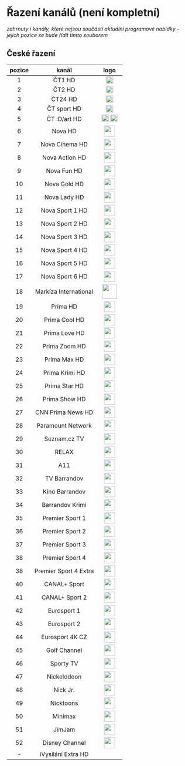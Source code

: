 <h1>Řazení kanálů (není kompletní)</h1>

*zahrnuty i kanály, které nejsou součástí aktuální programové nabídky - jejich pozice se bude řídit tímto souborem*

<h2>České řazení</h2>

| pozice   | kanál        | logo       |
|:--------:|:------------:|:----------:|
| 1   | ČT1 HD     | <img height="20" src="https://i.imgur.com/qBlEbN3.png"/> |
| 2   | ČT2 HD     | <img height="20" src="https://telly.cz/wp-content/themes/telly/dist/images/channel/ct2.png"/> |
| 3   | ČT24 HD     | <img height="20" src="https://telly.cz/wp-content/themes/telly/dist/images/channel/ct24.png"/> |
| 4   | ČT sport HD     | <img height="20" src="https://telly.cz/wp-content/themes/telly/dist/images/channel/ct-sport.png"/> |
| 5   | ČT :D/art HD     | <img height="20" src="https://telly.cz/wp-content/themes/telly/dist/images/channel/ct-d.png"/> <img height="20" src="https://upload.wikimedia.org/wikipedia/commons/thumb/7/7f/%C4%8CT_Art_logo.svg/800px-%C4%8CT_Art_logo.svg.png"/> |
| 6   | Nova HD     | <img height="30" src="https://telly.cz/wp-content/themes/telly/dist/images/channel/nova.png"/> |
| 7   | Nova Cinema HD     | <img height="30" src="https://telly.cz/wp-content/themes/telly/dist/images/channel/nova-cinema.png"/> |
| 8   | Nova Action HD     | <img height="30" src="https://telly.cz/wp-content/themes/telly/dist/images/channel/nova-action.png"/> |
| 9   | Nova Fun HD     | <img height="30" src="https://telly.cz/wp-content/themes/telly/dist/images/channel/nova-2-2.png"/> |
| 10   | Nova Gold HD     | <img height="30" src="https://telly.cz/wp-content/themes/telly/dist/images/channel/nova-gold.png"/> |
| 11   | Nova Lady HD     | <img height="30" src="https://telly.cz/wp-content/themes/telly/dist/images/channel/nova-lady.png"/> |
| 12   | Nova Sport 1 HD     | <img height="30" src="https://nova-ott-images-tn.ssl.cdn.cra.cz/r793x357/66798f44-eb1a-4d3a-978e-bc8b61002960"/> |
| 13   | Nova Sport 2 HD     | <img height="30" src="https://nova-ott-images-tn.ssl.cdn.cra.cz/r793x357/85dde7ee-785f-4c1e-94ae-544682f3044d"/> |
| 14   | Nova Sport 3 HD     | <img height="30" src="https://nova-ott-images-tn.ssl.cdn.cra.cz/r793x357/831c96ba-3854-45a7-ab02-f4b3268a836b"/> |
| 15   | Nova Sport 4 HD     | <img height="30" src="https://nova-ott-images-tn.ssl.cdn.cra.cz/r793x357/44d266e4-fbe9-41c0-9328-13ecfdc2132e"/> |
| 16   | Nova Sport 5 HD     | <img height="30" src="https://nova-ott-images-tn.ssl.cdn.cra.cz/r793x357/071e3d03-9f05-4c71-a3ee-c9e2aa6cd937"/> |
| 17   | Nova Sport 6 HD     | <img height="30" src="https://nova-ott-images-tn.ssl.cdn.cra.cz/r793x357/0e4a1682-93e8-480f-ac01-eb985076d110"/> |
| 18   | Markíza International   | <img height="40" src="https://static.wikia.nocookie.net/logopedia/images/3/35/Mark%C3%ADza_International_%282022%29.svg/revision/latest/scale-to-width-down/250?cb=20220811"/> |
| 19   | Prima HD     | <img height="30" src="https://telly.cz/wp-content/themes/telly/dist/images/channel/prima.png"/> |
| 20   | Prima Cool HD     | <img height="30" src="https://upload.wikimedia.org/wikipedia/commons/5/50/Prima_Cool_logo_zelen%C3%A9.png"/> |
| 21   | Prima Love HD     | <img height="30" src="https://telly.cz/wp-content/themes/telly/dist/images/channel/prima-love.png"/> |
| 22   | Prima Zoom HD     | <img height="30" src="https://telly.cz/wp-content/themes/telly/dist/images/channel/prima-zoom.png"/> |
| 23   | Prima Max HD     | <img height="30" src="https://telly.cz/wp-content/themes/telly/dist/images/channel/prima-max.png"/> |
| 24   | Prima Krimi HD     | <img height="30" src="https://telly.cz/wp-content/themes/telly/dist/images/channel/prima-krimi.png"/> |
| 25   | Prima Star HD     | <img height="30" src="https://telly.cz/wp-content/themes/telly/dist/images/channel/prima-star.png"/> |
| 26   | Prima Show HD     | <img height="30" src="https://telly.cz/wp-content/themes/telly/dist/images/channel/prima-show.png"/> |
| 27   | CNN Prima News HD     | <img height="30" src="https://telly.cz/wp-content/themes/telly/dist/images/channel/cnn-prima-3.png"/> |
| 28   | Paramount Network    | <img height="30" src="https://telly.cz/wp-content/themes/telly/dist/images/channel/prima-comedy-2.png"/> |
| 29   | Seznam.cz TV     | <img height="30" src="https://telly.cz/wp-content/themes/telly/dist/images/channel/seznam.png"/> |
| 30   | RELAX     | <img height="30" src="https://upload.wikimedia.org/wikipedia/commons/a/a1/Relax_logo.png"/> |
| 31   | A11     | <img height="30" src="https://telly.cz/wp-content/themes/telly/dist/images/channel/a11.png"/> |
| 32   | TV Barrandov     | <img height="30" src="https://telly.cz/wp-content/themes/telly/dist/images/channel/barrandov.png"/> |
| 33   | Kino Barrandov     | <img height="30" src="https://telly.cz/wp-content/themes/telly/dist/images/channel/kino-barrandov.png"/> |
| 34   | Barrandov Krimi     | <img height="30" src="https://telly.cz/wp-content/themes/telly/dist/images/channel/barrandov-krimi.png"/> |
| 35   | Premier Sport 1     | <img height="30" src="https://telly.cz/wp-content/themes/telly/dist/images/channel/premier-sport-2.png"/> |
| 36   | Premier Sport 2    | <img height="30" src="https://telly.cz/wp-content/themes/telly/dist/images/channel/premier-sport-2.png"/> |
| 37   | Premier Sport 3     | <img height="30" src="https://telly.cz/wp-content/themes/telly/dist/images/channel/premier-sport-2.png"/> |
| 38   | Premier Sport 4     | <img height="30" src="https://telly.cz/wp-content/themes/telly/dist/images/channel/premier-sport-2.png"/> |
| 38   | Premier Sport 4 Extra     | <img height="30" src="https://telly.cz/wp-content/themes/telly/dist/images/channel/premier-sport-2.png"/> |
| 40   | CANAL+ Sport     | <img height="30" src="https://www.canalplussport.cz/doc/cm_tvkanal_img/canal-sport-24.png"/> |
| 41   | CANAL+ Sport 2     | <img height="30" src="https://www.canalplussport.cz/doc/cm_tvkanal_img/canal-sport-2-25.png"/> |
| 42   | Eurosport 1     | <img height="30" src="https://telly.cz/wp-content/themes/telly/dist/images/channel/eurosport.png"/> |
| 43   | Eurosport 2     | <img height="30" src="https://telly.cz/wp-content/themes/telly/dist/images/channel/eurosport.png"/> |
| 44   | Eurosport 4K CZ     | <img height="30" src="https://telly.cz/wp-content/themes/telly/dist/images/channel/eurosport.png"/> |
| 45   | Golf Channel     | <img height="30" src="https://telly.cz/wp-content/themes/telly/dist/images/channel/golf.png"/> |
| 46   | Sporty TV     | <img height="30" src="https://www.sportytv.cz/assets/favicon/apple-touch-icon.png"/> |
| 47   | Nickelodeon    | <img height="30" src="https://upload.wikimedia.org/wikipedia/commons/thumb/e/e5/Nickelodeon_2023_logo_%28outline%29.svg/500px-Nickelodeon_2023_logo_%28outline%29.svg.png"/> |
| 48   | Nick Jr.     | <img height="30" src="https://upload.wikimedia.org/wikipedia/commons/thumb/c/c5/Nick_Jr._logo_2023_%28outline%29.svg/1200px-Nick_Jr._logo_2023_%28outline%29.svg.png"/> |
| 49   | Nicktoons     | <img height="30" src="https://upload.wikimedia.org/wikipedia/commons/4/4a/Nicktoons_2023_Outlined_Logo.png"/> |
| 50   | Minimax     | <img height="30" src="https://telly.cz/wp-content/themes/telly/dist/images/channel/minimax.png"/> |
| 51   | JimJam     | <img height="30" src="https://telly.cz/wp-content/themes/telly/dist/images/channel/jim-jam.png"/> |
| 52   | Disney Channel    | <img height="30" src="https://telly.cz/wp-content/themes/telly/dist/images/channel/disney-2.png"/> |
| -   | iVysílání Extra HD     | <img height="15" src="https://ctfs.ceskatelevize.cz/static/v8.7/assets/images/ivysilani.40364905e6d8c597d722605b08a95b0d.svg"/> <img height="15" src="https://ctfs.ceskatelevize.cz/static/channels/ctsportextra.svg"/> <img height="15" src="https://ctfs.ceskatelevize.cz/static/channels/ct24plus.svg"/> |
